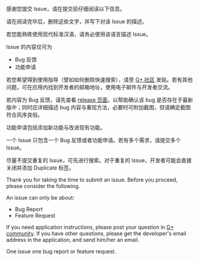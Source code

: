 感谢您提交 Issue，请在提交前仔细阅读以下信息。

请在阅读完毕后，删除这些文字，并写下对该 Issue 的描述。

若您能熟练使用现代标准汉语，请务必使用该语言描述 Issue。

Issue 的内容仅可为
* Bug 反馈
* 功能申请

若您希望得到使用指导（譬如如何删除快速搜索），请至 [G+ 社区](https://plus.google.com/u/1/communities/103823982034655188459) 发贴。若有其他问题，可在应用内找到开发者的邮箱地址，使用电子邮件与开发者交流。

若内容为 Bug 反馈，请先查看 [release 页面](https://github.com/seven332/EhViewer/releases)，以帮助确认该 bug 是否存在于最新版中；同时应详细描述 bug 内容与重现方法，必要时可附加截图，但请确定截图符合风序良俗。

功能申请包括添加新功能与改进现有功能。

一个 Issue 只包含一个 Bug 反馈或者功能申请。若有多个需求，请提交多个 Issue。

尽量不提交重复的 Issue，可先进行搜索。对于重复的 Issue，开发者可能会直接关闭并添加 Duplicate 标签。


Thank you for taking the time to submit an issue. Before you proceed, please consider the following.

An issue can only be about:
* Bug Report
* Feature Request

If you need application instructions, please post your question in [G+ community](https://plus.google.com/u/1/communities/103823982034655188459). If you have other questions, please get the developer's email address in the application, and send him/her an email.

One issue one bug report or feature request.
